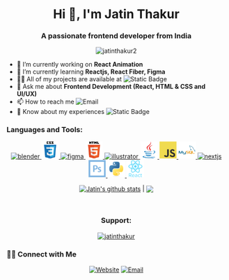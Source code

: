 
<h1 align="center">Hi 👋, I'm Jatin Thakur</h1>
<h3 align="center">A passionate frontend developer from India</h3>

<p align="center"> <img src="https://komarev.com/ghpvc/?username=jatinthakur2&label=Profile%20views&color=0e75b6&style=flat" alt="jatinthakur2" /> </p>


- 🔭 I’m currently working on **React Animation**
- 🌱 I’m currently learning **Reactjs, React Fiber, Figma**
- 👨‍💻 All of my projects are available at <img alt="Static Badge" src="https://img.shields.io/badge/%20Github-JatinThakur%20-logo?style=flate&logo=github&color=blue&link=https%3A%2F%2Fgithub.com%2FJatinThakur2">
- 💬 Ask me about **Frontend Development (React, HTML & CSS and UI/UX)**
- 📫 How to reach me <img alt="Email" src="https://img.shields.io/badge/%20Email%20-jatinthakur3333%40gmail.com-logo?style=flate&logo=gmail&color=orange&link=jatinthakur3333%40gmail.com">
- 📄 Know about my experiences <img alt="Static Badge" src="https://img.shields.io/badge/%20linkedin-JatinThakur%20-logo?style=flate&logo=linkedin&color=blue&link=https%3A%2F%2Fwww.linkedin.com%2Fin%2Fjatin-thakur-249938169%2F">

<h3 align="left">Languages and Tools:</h3>
<p align="center"> <a href="https://www.blender.org/" target="_blank" rel="noreferrer"> <img src="https://download.blender.org/branding/community/blender_community_badge_white.svg" alt="blender" width="40" height="40"/> </a> <a href="https://www.w3schools.com/css/" target="_blank" rel="noreferrer"> <img src="https://raw.githubusercontent.com/devicons/devicon/master/icons/css3/css3-original-wordmark.svg" alt="css3" width="40" height="40"/> </a> <a href="https://www.figma.com/" target="_blank" rel="noreferrer"> <img src="https://www.vectorlogo.zone/logos/figma/figma-icon.svg" alt="figma" width="40" height="40"/> </a> <a href="https://www.w3.org/html/" target="_blank" rel="noreferrer"> <img src="https://raw.githubusercontent.com/devicons/devicon/master/icons/html5/html5-original-wordmark.svg" alt="html5" width="40" height="40"/> </a> <a href="https://www.adobe.com/in/products/illustrator.html" target="_blank" rel="noreferrer"> <img src="https://www.vectorlogo.zone/logos/adobe_illustrator/adobe_illustrator-icon.svg" alt="illustrator" width="40" height="40"/> </a> <a href="https://www.java.com" target="_blank" rel="noreferrer"> <img src="https://raw.githubusercontent.com/devicons/devicon/master/icons/java/java-original.svg" alt="java" width="40" height="40"/> </a> <a href="https://developer.mozilla.org/en-US/docs/Web/JavaScript" target="_blank" rel="noreferrer"> <img src="https://raw.githubusercontent.com/devicons/devicon/master/icons/javascript/javascript-original.svg" alt="javascript" width="40" height="40"/> </a> <a href="https://www.mysql.com/" target="_blank" rel="noreferrer"> <img src="https://raw.githubusercontent.com/devicons/devicon/master/icons/mysql/mysql-original-wordmark.svg" alt="mysql" width="40" height="40"/> </a> <a href="https://nextjs.org/" target="_blank" rel="noreferrer"> <img src="https://cdn.worldvectorlogo.com/logos/nextjs-2.svg" alt="nextjs" width="40" height="40"/> </a> <a href="https://www.photoshop.com/en" target="_blank" rel="noreferrer"> <img src="https://raw.githubusercontent.com/devicons/devicon/master/icons/photoshop/photoshop-line.svg" alt="photoshop" width="40" height="40"/> </a> <a href="https://www.python.org" target="_blank" rel="noreferrer"> <img src="https://raw.githubusercontent.com/devicons/devicon/master/icons/python/python-original.svg" alt="python" width="40" height="40"/> </a> <a href="https://reactjs.org/" target="_blank" rel="noreferrer"> <img src="https://raw.githubusercontent.com/devicons/devicon/master/icons/react/react-original-wordmark.svg" alt="react" width="40" height="40"/> </a> </p>

 <p  align="center"><a href="https://github.com/JatinThakur2/github-readme-stats"><img align="center" src="https://github-readme-stats.vercel.app/api?username=JatinThakur2&show_icons=true&include_all_commits=true&theme=buefy&hide_border=true" alt="Jatin's github stats" /></a> | <a href="https://github.com/JatinThakur2/github-readme-stats"><img align="center" src="https://github-readme-stats.vercel.app/api/top-langs/?username=JatinThakur2&layout=compact&theme=buefy&hide_border=true" /></a> </p>
<br>
<h3 align="center">Support:</h3>
<p  align="center"><a href="https://www.buymeacoffee.com/jatinthakur"> <img src="https://cdn.buymeacoffee.com/buttons/v2/default-yellow.png" height="50" width="210" alt="jatinthakur"  align="center"/></a></p>

<h3> 🤝🏻 Connect with Me </h3>
<p align="center">
<a href="https://jatin-thakur.vercel.app/"><img alt="Website" src="https://img.shields.io/badge/%20Website%20-%20Jatin%20Thakur-logo?style=flate&logo=React&link=https%3A%2F%2Fjatin-thakur.vercel.app%2F"></a>
<a href="mailto:jatinthakur3333@gmail.com"><img alt="Email" src="https://img.shields.io/badge/%20Email%20-jatinthakur3333%40gmail.com-logo?style=flate&logo=gmail&color=orange&link=jatinthakur3333%40gmail.com"></a>



